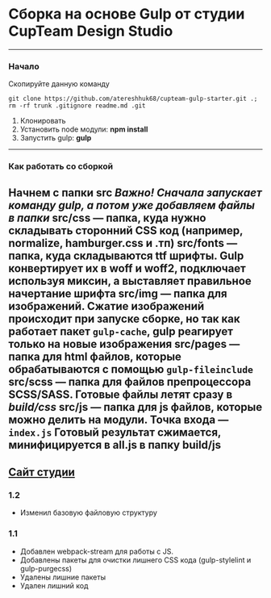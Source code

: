# Сборка на основе Gulp от студии CupTeam Design Studio
---
### Начало
Скопируйте данную команду
```
git clone https://github.com/atereshhuk68/cupteam-gulp-starter.git .; rm -rf trunk .gitignore readme.md .git
```
1. Клонировать
2. Установить node модули: **npm install**
3. Запустить gulp: **gulp**
---
### Как работать со сборкой
Начнем с папки src
*Важно! Сначала запускает команду gulp, а потом уже добавляем файлы в папки*
**src/css** — папка, куда нужно складывать сторонний CSS код (например, normalize, hamburger.css и .тп)
**src/fonts** — папка, куда складываются ttf шрифты. Gulp конвертирует их в woff и woff2, подключает используя миксин, а выставляет правильное начертание шрифта
**src/img** — папка для изображений. Сжатие изображений происходит при запуске сборке, но так как работает пакет `gulp-cache`, gulp реагирует только на новые изображения
**src/pages** — папка для html файлов, которые обрабатываются с помощью `gulp-fileinclude`
**src/scss** — папка для файлов препроцессора SCSS/SASS. Готовые файлы летят сразу в *build/css*
**src/js** — папка для js файлов, которые можно делить на модули. Точка входа — `index.js` Готовый результат сжимается, минифицируется в all.js в папку build/js
---
[Сайт студии](https://cupteam.space)
---
### 1.2
- Изменил базовую файловую структуру
### 1.1
- Добавлен webpack-stream для работы с JS.
- Добавлены пакеты для очистки лишнего CSS кода (gulp-stylelint и gulp-purgecss)
- Удалены лишние пакеты
- Удален лишний код